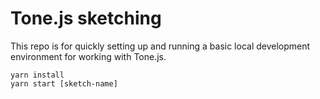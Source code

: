 Tone.js sketching
===
This repo is for quickly setting up and running a basic local development environment for working with Tone.js.

	yarn install
	yarn start [sketch-name]


